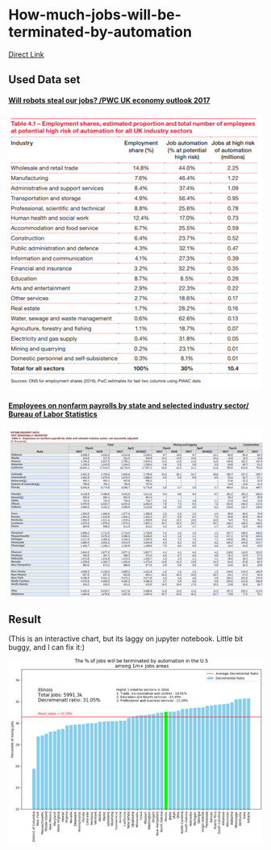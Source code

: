 # How-much-jobs-will-be-terminated-by-automation

[Direct Link](JobTermination.ipynb)

## Used Data set

#### [ Will robots steal our jobs? /PWC UK economy outlook 2017](https://www.pwc.co.uk/economic-services/ukeo/pwcukeo-section-4-automation-march-2017-v2.pdf)

![hob_l_r](job__automation_risk.PNG)



#### [Employees on nonfarm payrolls by state and selected industry sector/ Bureau of Labor Statistics](https://www.bls.gov/news.release/laus.t04.htm)
![Amercia Job ratio](ratio.PNG)




## Result
(This is an interactive chart, but its laggy on jupyter notebook. Little bit buggy, and I can fix it:)

![Job_Loss](jobloss.PNG)

